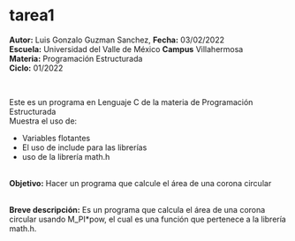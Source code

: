 # tarea1
<p><b>Autor:</b> Luis Gonzalo Guzman Sanchez, <b>Fecha:</b> 03/02/2022 <br>
  <b>Escuela:</b> Universidad del Valle de México <b>Campus</b> Villahermosa <br>
  <b>Materia:</b> Programación Estructurada <br>
  <b>Ciclo:</b> 01/2022</p>
<br>
<p>Este es un programa en Lenguaje C de la materia de Programación Estructurada<br>
Muestra el uso de:
  <ul>
    <li>Variables flotantes</li>
    <li>El uso de include para las librerías</li>
    <li>uso de la librería math.h</li>
    </ul>
    </p>
<br>
<b>Objetivo:</b> Hacer un programa que calcule el área de una corona circular
<br>
<br>
<p><b>Breve descripción:</b>
Es un programa que calcula el área de una corona circular usando M_PI*pow, el cual es una función que pertenece a la librería math.h.
<br>
</p>
